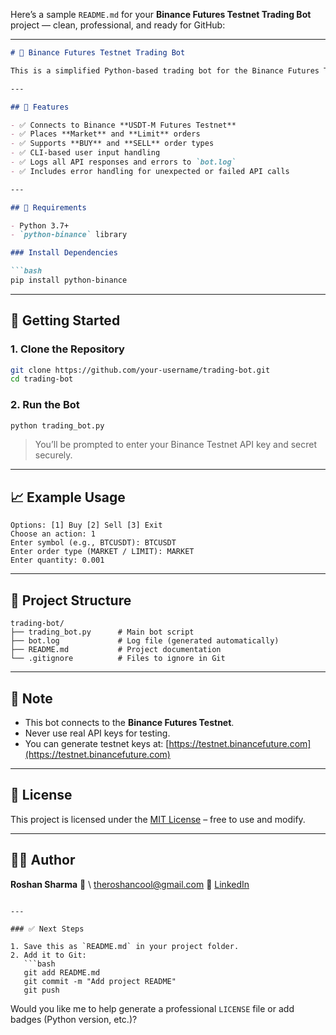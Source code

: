 Here’s a sample `README.md` for your **Binance Futures Testnet Trading Bot** project — clean, professional, and ready for GitHub:

---

````markdown
# 🔁 Binance Futures Testnet Trading Bot

This is a simplified Python-based trading bot for the Binance Futures Testnet. It allows users to place **market** and **limit** orders through a command-line interface, using the official Binance API.

---

## 📌 Features

- ✅ Connects to Binance **USDT-M Futures Testnet**
- ✅ Places **Market** and **Limit** orders
- ✅ Supports **BUY** and **SELL** order types
- ✅ CLI-based user input handling
- ✅ Logs all API responses and errors to `bot.log`
- ✅ Includes error handling for unexpected or failed API calls

---

## 🔧 Requirements

- Python 3.7+
- `python-binance` library

### Install Dependencies

```bash
pip install python-binance
````

---

## 🚀 Getting Started

### 1. Clone the Repository

```bash
git clone https://github.com/your-username/trading-bot.git
cd trading-bot
```

### 2. Run the Bot

```bash
python trading_bot.py
```

> You’ll be prompted to enter your Binance Testnet API key and secret securely.

---

## 📈 Example Usage

```text
Options: [1] Buy [2] Sell [3] Exit
Choose an action: 1
Enter symbol (e.g., BTCUSDT): BTCUSDT
Enter order type (MARKET / LIMIT): MARKET
Enter quantity: 0.001
```

---

## 📁 Project Structure

```text
trading-bot/
├── trading_bot.py      # Main bot script
├── bot.log             # Log file (generated automatically)
├── README.md           # Project documentation
└── .gitignore          # Files to ignore in Git
```

---

## 🔐 Note

* This bot connects to the **Binance Futures Testnet**.
* Never use real API keys for testing.
* You can generate testnet keys at: [https://testnet.binancefuture.com](https://testnet.binancefuture.com)

---

## 📄 License

This project is licensed under the [MIT License](LICENSE) – free to use and modify.

---

## 🙋‍♂️ Author

**Roshan Sharma**
📧 \ theroshancool@gmail.com
🔗 [LinkedIn](https://www.linkedin.com/in/theroshancool/)

````

---

### ✅ Next Steps

1. Save this as `README.md` in your project folder.
2. Add it to Git:
   ```bash
   git add README.md
   git commit -m "Add project README"
   git push
````

Would you like me to help generate a professional `LICENSE` file or add badges (Python version, etc.)?
